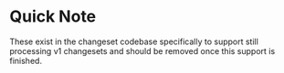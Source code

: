 # Quick Note

These exist in the changeset codebase specifically to support still processing v1 changesets
and should be removed once this support is finished.
